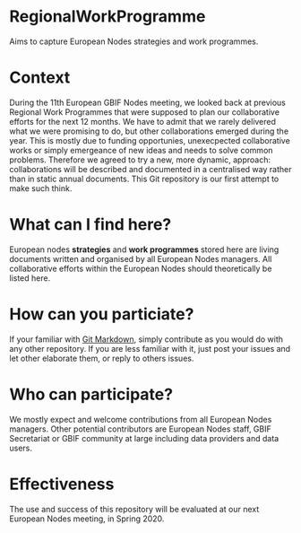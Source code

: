# RegionalWorkProgramme
Aims to capture European Nodes strategies and work programmes.

# Context
During the 11th European GBIF Nodes meeting, we looked back at previous Regional Work Programmes that were supposed to plan our collaborative efforts for the next 12 months. We have to admit that we rarely delivered what we were promising to do, but other collaborations emerged during the year. This is mostly due to funding opportunies, unexecpected collaborative works or simply emergeance of new ideas and needs to solve common problems. Therefore we agreed to try a new, more dynamic, approach: collaborations will be described and documented in a centralised way rather than in static annual documents. This Git repository is our first attempt to make such think.

# What can I find here?
European nodes **strategies** and **work programmes** stored here are living documents written and organised by all European Nodes managers. All collaborative efforts within the European Nodes should theoretically be listed here.

# How can you particiate?
If your familiar with [Git Markdown](https://github.github.com/gfm/), simply contribute as you would do with any other repository.
If you are less familiar with it, just post your issues and let other elaborate them, or reply to others issues.

# Who can participate?
We mostly expect and welcome contributions from all European Nodes managers. Other potential contributors are European Nodes staff, GBIF Secretariat or GBIF community at large including data providers and data users.

# Effectiveness
The use and success of this repository will be evaluated at our next European Nodes meeting, in Spring 2020.
